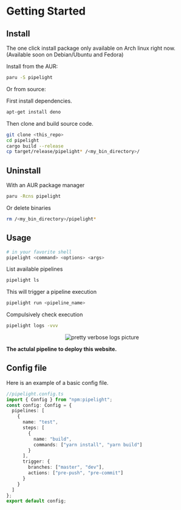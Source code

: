 # Getting Started

## Install

The one click install package only available on Arch linux right now.
(Available soon on Debian/Ubuntu and Fedora)

Install from the AUR:

```sh
paru -S pipelight
```

Or from source:

First install dependencies.

```sh
apt-get install deno
```

Then clone and build source code.

```sh
git clone <this_repo>
cd pipelight
cargo build --release
cp target/release/pipelight* /<my_bin_directory>/
```

## Uninstall

With an AUR package manager

```bash
paru -Rcns pipelight
```

Or delete binaries

```sh
rm /<my_bin_directory>/pipelight*
```

## Usage

```bash
# in your favorite shell
pipelight <command> <options> <args>
```

List available pipelines

```bash
pipelight ls
```

This will trigger a pipeline execution

```bash
pipelight run <pipeline_name>
```

Compulsively check execution

```bash
pipelight logs -vvv
```

<p align="center">
  <img class="terminal" src="https://doc.pipelight.areskul.com/images/log_level3.png" alt="pretty verbose logs picture">
</p>

**The actulal pipeline to deploy this website.**

## Config file

Here is an example of a basic config file.

```ts
//pipelight.config.ts
import { Config } from "npm:pipelight";
const config: Config = {
  pipelines: [
    {
      name: "test",
      steps: [
        {
          name: "build",
          commands: ["yarn install", "yarn build"]
        }
      ],
      trigger: {
        branches: ["master", "dev"],
        actions: ["pre-push", "pre-commit"]
      }
    }
  ]
};
export default config;
```
